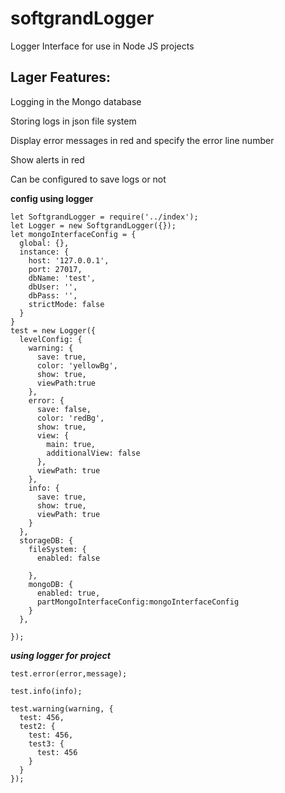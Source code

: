 # softgrandLogger
Logger Interface for use in Node JS projects

## Lager Features:
Logging in the Mongo database

Storing logs in json file system

Display error messages in red and specify the error line number

Show alerts in red

Can be configured to save logs or not

**config using logger**
```
let SoftgrandLogger = require('../index');
let Logger = new SoftgrandLogger({});
let mongoInterfaceConfig = {
  global: {},
  instance: {
    host: '127.0.0.1',
    port: 27017,
    dbName: 'test',
    dbUser: '',
    dbPass: '',
    strictMode: false
  }
}
test = new Logger({
  levelConfig: {
    warning: {
      save: true,
      color: 'yellowBg',
      show: true,
      viewPath:true
    },
    error: {
      save: false,
      color: 'redBg',
      show: true,
      view: {
        main: true,
        additionalView: false
      },
      viewPath: true
    },
    info: {
      save: true,
      show: true,
      viewPath: true
    }
  },
  storageDB: {
    fileSystem: {
      enabled: false

    },
    mongoDB: {
      enabled: true,
      partMongoInterfaceConfig:mongoInterfaceConfig
    }
  },
  
});
```

***using logger for project***
```
test.error(error,message); 

test.info(info);

test.warning(warning, {
  test: 456,
  test2: {
    test: 456,
    test3: {
      test: 456
    }
  }
});
